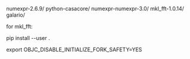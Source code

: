 numexpr-2.6.9/
python-casacore/
numexpr-numexpr-3.0/
mkl_fft-1.0.14/
galario/

for mkl_fft:

pip install --user .

export OBJC_DISABLE_INITIALIZE_FORK_SAFETY=YES
